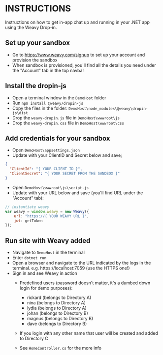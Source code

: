 # INSTRUCTIONS

Instructions on how to get in-app chat up and running in your .NET app using the Weavy Drop-in.

## Set up your sandbox

- Go to https://www.weavy.com/signup to set up your account and provision the sandbox
- When sandbox is provisioned, you'll find all the details you need under the "Account" tab in the top navbar

## Install the dropin-js

- Open a terminal window in the `DemoHost` folder
- Run `npm install @weavy/dropin-js`
- Copy the files in the folder: `DemoHost\node_modules\@weavy\dropin-js\dist`
- Drop the `weavy-dropin.js` file in `DemoHost\wwwroot\js`
- Drop the `weavy-dropin.css` file in `DemoHost\wwwroot\css`

## Add credentials for your sandbox

- Open `DemoHost\appsettings.json`
- Update with your ClientID and Secret below and save;

```json
{
  "ClientId": "{ YOUR CLIENT ID }",
  "ClientSecret": "{ YOUR SECRET FROM THE SANDBOX }"
}
```

- Open `DemoHost\wwwroot\js\script.js`
- Update with your URL below and save (you'll find URL under the "Account" tab):

```js
// instantiate weavy
var weavy = window.weavy = new Weavy({
    url: "https://{ YOUR WEAVY URL }",
    jwt: getToken
});
```


## Run site with Weavy added

- Navigate to `DemoHost` in the terminal
- Enter `dotnet run`
- Open a browser and navigate to the URL indicated by the logs in the terminal. e.g. https://localhost:7059 (use the HTTPS one!)
- Sign in and see Weavy in action
    - Predefined users (password doesn't matter, it's a dumbed down login for demo purposes):
       - rickard (belongs to Directory A)
       - nina (belongs to Directory A)
       - lydia (belongs to Directory A)
       - johan (belongs to Directory B)
       - magnus (belongs to Directory B)
       - dave (belongs to Directory B)

    - If you login with any other name that user will be created and added to Directory C
    - See `HomeController.cs` for the more info
